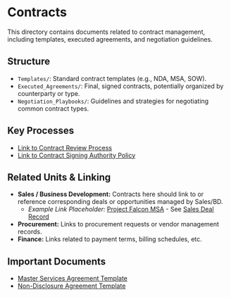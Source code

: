 # Contracts

This directory contains documents related to contract management, including templates, executed agreements, and negotiation guidelines.

## Structure
- `Templates/`: Standard contract templates (e.g., NDA, MSA, SOW).
- `Executed_Agreements/`: Final, signed contracts, potentially organized by counterparty or type.
- `Negotiation_Playbooks/`: Guidelines and strategies for negotiating common contract types.

## Key Processes
- [Link to Contract Review Process](./../Processes/Contract_Review_Process.md)
- [Link to Contract Signing Authority Policy](./../Policies/Signing_Authority_Policy.md)

## Related Units & Linking
- **Sales / Business Development:** Contracts here should link to or reference corresponding deals or opportunities managed by Sales/BD.
  - *Example Link Placeholder:* [Project Falcon MSA](./Executed_Agreements/Project_Falcon_MSA.md) - See [Sales Deal Record](../../Sales/Deals/Falcon_Deal_ID_123.md) <!-- Update path as needed -->
- **Procurement:** Links to procurement requests or vendor management records.
- **Finance:** Links related to payment terms, billing schedules, etc.

## Important Documents
- [Master Services Agreement Template](./Templates/MSA_Template.md)
- [Non-Disclosure Agreement Template](./Templates/NDA_Template.md) 